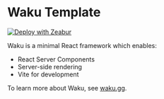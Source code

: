 # Waku Template

[![Deploy with Zeabur](https://zeabur.com/button.svg)](https://zeabur.com/)

Waku is a minimal React framework which enables:

- React Server Components
- Server-side rendering
- Vite for development

To learn more about Waku, see [waku.gg](https://waku.gg).
